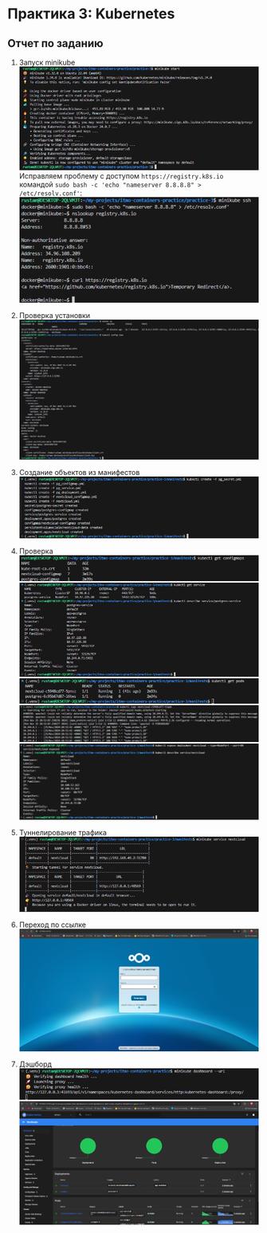 # Практика 3: Kubernetes

## Отчет по заданию
1. Запуск minikube      
![alt text](images/image.png)
Исправляем проблему с доступом `https://registry.k8s.io` командой `sudo bash -c 'echo "nameserver 8.8.8.8" > /etc/resolv.conf'`:              
![alt text](images/fix_minikube.png)

2. Проверка установки       
![alt text](images/check_install.png)

3. Создание объектов из манифестов      
![alt text](images/create.png)

4. Проверка     
![alt text](images/check1.png)
![alt text](images/check2.png)
![alt text](images/check3.png)
![alt text](images/nc_log.png)
![alt text](images/nc_expose.png)

5. Туннелирование трафика       
![alt text](images/tun.png)

6. Переход по ссылке        
![alt text](images/url.png)

6. Дэшборд      
![alt text](images/dashboard.png)
![alt text](images/dashboard_url.png)